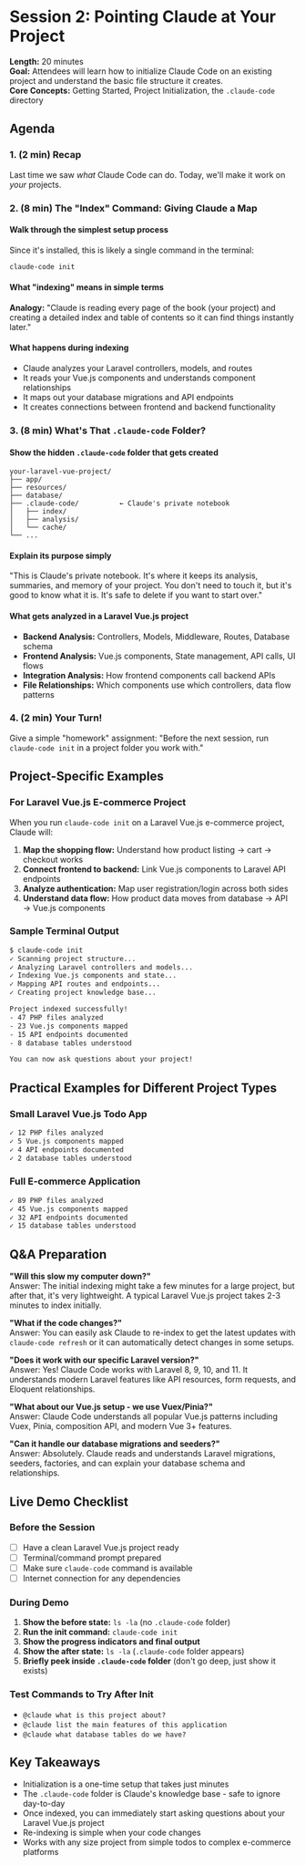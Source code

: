 # Session 2: Pointing Claude at Your Project

**Length:** 20 minutes  
**Goal:** Attendees will learn how to initialize Claude Code on an existing project and understand the basic file structure it creates.  
**Core Concepts:** Getting Started, Project Initialization, the `.claude-code` directory  

## Agenda

### 1. (2 min) Recap
Last time we saw *what* Claude Code can do. Today, we'll make it work on *your* projects.

### 2. (8 min) The "Index" Command: Giving Claude a Map

#### Walk through the simplest setup process
Since it's installed, this is likely a single command in the terminal:
```bash
claude-code init
```

#### What "indexing" means in simple terms
**Analogy:** "Claude is reading every page of the book (your project) and creating a detailed index and table of contents so it can find things instantly later."

#### What happens during indexing
- Claude analyzes your Laravel controllers, models, and routes
- It reads your Vue.js components and understands component relationships
- It maps out your database migrations and API endpoints
- It creates connections between frontend and backend functionality

### 3. (8 min) What's That `.claude-code` Folder?

#### Show the hidden `.claude-code` folder that gets created
```
your-laravel-vue-project/
├── app/
├── resources/
├── database/
├── .claude-code/          ← Claude's private notebook
│   ├── index/
│   ├── analysis/
│   └── cache/
└── ...
```

#### Explain its purpose simply
"This is Claude's private notebook. It's where it keeps its analysis, summaries, and memory of your project. You don't need to touch it, but it's good to know what it is. It's safe to delete if you want to start over."

#### What gets analyzed in a Laravel Vue.js project
- **Backend Analysis:** Controllers, Models, Middleware, Routes, Database schema
- **Frontend Analysis:** Vue.js components, State management, API calls, UI flows  
- **Integration Analysis:** How frontend components call backend APIs
- **File Relationships:** Which components use which controllers, data flow patterns

### 4. (2 min) Your Turn!
Give a simple "homework" assignment: "Before the next session, run `claude-code init` in a project folder you work with."

## Project-Specific Examples

### For Laravel Vue.js E-commerce Project
When you run `claude-code init` on a Laravel Vue.js e-commerce project, Claude will:

1. **Map the shopping flow:** Understand how product listing → cart → checkout works
2. **Connect frontend to backend:** Link Vue.js components to Laravel API endpoints  
3. **Analyze authentication:** Map user registration/login across both sides
4. **Understand data flow:** How product data moves from database → API → Vue.js components

### Sample Terminal Output
```bash
$ claude-code init
✓ Scanning project structure...
✓ Analyzing Laravel controllers and models...  
✓ Indexing Vue.js components and state...
✓ Mapping API routes and endpoints...
✓ Creating project knowledge base...

Project indexed successfully! 
- 47 PHP files analyzed
- 23 Vue.js components mapped  
- 15 API endpoints documented
- 8 database tables understood

You can now ask questions about your project!
```

## Practical Examples for Different Project Types

### Small Laravel Vue.js Todo App
```bash
✓ 12 PHP files analyzed
✓ 5 Vue.js components mapped
✓ 4 API endpoints documented  
✓ 2 database tables understood
```

### Full E-commerce Application  
```bash
✓ 89 PHP files analyzed
✓ 45 Vue.js components mapped
✓ 32 API endpoints documented
✓ 15 database tables understood
```

## Q&A Preparation

**"Will this slow my computer down?"**  
Answer: The initial indexing might take a few minutes for a large project, but after that, it's very lightweight. A typical Laravel Vue.js project takes 2-3 minutes to index initially.

**"What if the code changes?"**  
Answer: You can easily ask Claude to re-index to get the latest updates with `claude-code refresh` or it can automatically detect changes in some setups.

**"Does it work with our specific Laravel version?"**  
Answer: Yes! Claude Code works with Laravel 8, 9, 10, and 11. It understands modern Laravel features like API resources, form requests, and Eloquent relationships.

**"What about our Vue.js setup - we use Vuex/Pinia?"**  
Answer: Claude Code understands all popular Vue.js patterns including Vuex, Pinia, composition API, and modern Vue 3+ features.

**"Can it handle our database migrations and seeders?"**  
Answer: Absolutely. Claude reads and understands Laravel migrations, seeders, factories, and can explain your database schema and relationships.

## Live Demo Checklist

### Before the Session
- [ ] Have a clean Laravel Vue.js project ready
- [ ] Terminal/command prompt prepared
- [ ] Make sure `claude-code` command is available  
- [ ] Internet connection for any dependencies

### During Demo
1. **Show the before state:** `ls -la` (no `.claude-code` folder)
2. **Run the init command:** `claude-code init`
3. **Show the progress indicators and final output**
4. **Show the after state:** `ls -la` (`.claude-code` folder appears)
5. **Briefly peek inside `.claude-code` folder** (don't go deep, just show it exists)

### Test Commands to Try After Init
- `@claude what is this project about?`
- `@claude list the main features of this application`
- `@claude what database tables do we have?`

## Key Takeaways
- Initialization is a one-time setup that takes just minutes
- The `.claude-code` folder is Claude's knowledge base - safe to ignore day-to-day
- Once indexed, you can immediately start asking questions about your Laravel Vue.js project
- Re-indexing is simple when your code changes
- Works with any size project from simple todos to complex e-commerce platforms